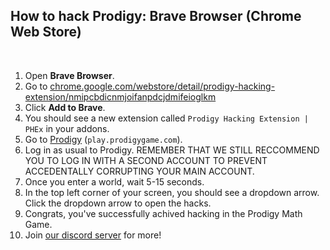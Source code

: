 ## How to hack Prodigy: Brave Browser (Chrome Web Store)

<br>

1. Open **Brave Browser**.
2. Go to [chrome.google.com/webstore/detail/prodigy-hacking-extension/nmipcbdicnmjoifanpdcjdmifeioglkm](https://chrome.google.com/webstore/detail/prodigy-hacking-extension/nmipcbdicnmjoifanpdcjdmifeioglkm/)
3. Click **Add to Brave**.
4. You should see a new extension called `Prodigy Hacking Extension | PHEx` in your addons.
5. Go to [Prodigy](https://play.prodigygame.com) (``play.prodigygame.com``).
6. Log in as usual to Prodigy. REMEMBER THAT WE STILL RECCOMMEND YOU TO LOG IN WITH A SECOND ACCOUNT TO PREVENT ACCEDENTALLY CORRUPTING YOUR MAIN ACCOUNT.
7. Once you enter a world, wait 5-15 seconds.
8. In the top left corner of your screen, you should see a dropdown arrow. Click the dropdown arrow to open the hacks.
9. Congrats, you've successfully achived hacking in the Prodigy Math Game.
10. Join [our discord server](https://dsc.gg/ProdigyPNP) for more!
